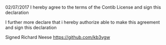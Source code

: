 02/07/2017
I hereby agree to the terms of the Contib License
and sign this declaration

I further more declare that i hereby authorize able to make this agreement
and sign this declaration

Signed Richard Neese
https://github.com/kb3vgw
